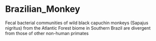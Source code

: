 # Brazilian_Monkey
Fecal bacterial communities of wild black capuchin monkeys (Sapajus nigritus) from the Atlantic Forest biome in Southern Brazil are divergent from those of other non-human primates
